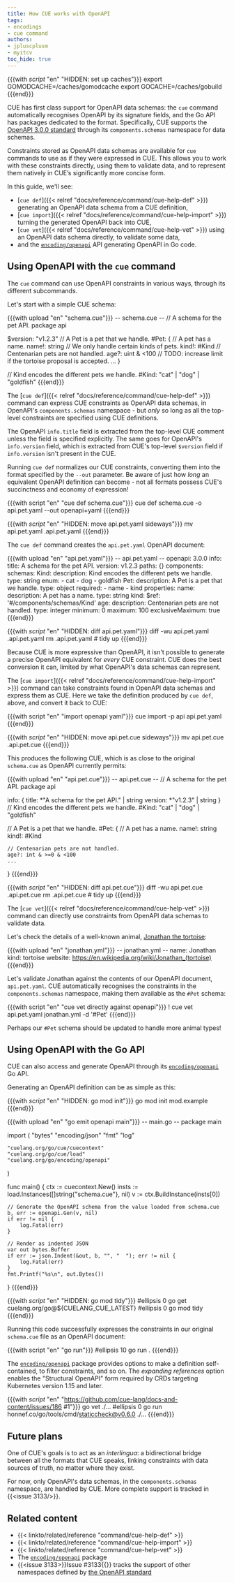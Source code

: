 ```yaml
---
title: How CUE works with OpenAPI
tags:
- encodings
- cue command
authors:
- jpluscplusm
- myitcv
toc_hide: true
---
```


{{{with _script_ "en" "HIDDEN: set up caches"}}}
export GOMODCACHE=/caches/gomodcache
export GOCACHE=/caches/gobuild
{{{end}}}

CUE has first class support for OpenAPI data schemas: the `cue` command
automatically recognises OpenAPI by its signature fields, and the Go API has
packages dedicated to the format.
Specifically, CUE supports the
[OpenAPI 3.0.0 standard](https://github.com/OAI/OpenAPI-Specification/tree/3.0.0)
through its `components.schemas` namespace for data schemas.

Constraints stored as OpenAPI data schemas are available for `cue` commands to
use as if they were expressed in CUE. This allows you to work with these
constraints directly, using them to validate data, and to represent them
natively in CUE’s significantly more concise form.

In this guide, we'll see:

- [`cue def`]({{< relref "docs/reference/command/cue-help-def" >}})
  generating an OpenAPI data schema from a CUE definition,
- [`cue import`]({{< relref "docs/reference/command/cue-help-import" >}})
  turning the generated OpenAPI back into CUE,
- [`cue vet`]({{< relref "docs/reference/command/cue-help-vet" >}})
  using an OpenAPI data schema directly, to validate some data,
- and the
  [`encoding/openapi`](https://pkg.go.dev/cuelang.org/go/encoding/openapi)
  API generating OpenAPI in Go code.

## Using OpenAPI with the `cue` command

The `cue` command can use OpenAPI constraints in various ways, through its
different subcommands.

Let's start with a simple CUE schema:

{{{with upload "en" "schema.cue"}}}
-- schema.cue --
// A schema for the pet API.
package api

$version: "v1.2.3"
// A Pet is a pet that we handle.
#Pet: {
	// A pet has a name.
	name!: string
	// We only handle certain kinds of pets.
	kind!: #Kind
	// Centenarian pets are not handled.
	age?: uint & <100 // TODO: increase limit if the tortoise proposal is accepted.
	...
}

// Kind encodes the different pets we handle.
#Kind: "cat" | "dog" | "goldfish"
{{{end}}}

The [`cue def`]({{< relref "docs/reference/command/cue-help-def" >}}) command can
express CUE constraints as OpenAPI data schemas, in OpenAPI's
`components.schemas` namespace - but *only* so long as all the top-level
constraints are specified using CUE definitions.

The OpenAPI `info.title` field is extracted from the top-level CUE comment
unless the field is specified explicitly. The same goes for OpenAPI's
`info.version` field, which is extracted from CUE's top-level `$version` field
if `info.version` isn't present in the CUE.

Running `cue def` normalizes our CUE constraints, converting them into the
format specified by the `--out` parameter.
Be aware of just how *long* an equivalent OpenAPI definition can become - not
all formats possess CUE's succinctness and economy of expression!

{{{with script "en" "cue def schema.cue"}}}
cue def schema.cue -o api.pet.yaml --out openapi+yaml
{{{end}}}

{{{with _script_ "en" "HIDDEN: move api.pet.yaml sideways"}}}
mv api.pet.yaml .api.pet.yaml
{{{end}}}

The `cue def` command creates the `api.pet.yaml` OpenAPI document:

{{{with upload "en" "api.pet.yaml"}}}
-- api.pet.yaml --
openapi: 3.0.0
info:
  title: A schema for the pet API.
  version: v1.2.3
paths: {}
components:
  schemas:
    Kind:
      description: Kind encodes the different pets we handle.
      type: string
      enum:
        - cat
        - dog
        - goldfish
    Pet:
      description: A Pet is a pet that we handle.
      type: object
      required:
        - name
        - kind
      properties:
        name:
          description: A pet has a name.
          type: string
        kind:
          $ref: '#/components/schemas/Kind'
        age:
          description: Centenarian pets are not handled.
          type: integer
          minimum: 0
          maximum: 100
          exclusiveMaximum: true
{{{end}}}

{{{with _script_ "en" "HIDDEN: diff api.pet.yaml"}}}
diff -wu api.pet.yaml .api.pet.yaml
rm .api.pet.yaml # tidy up
{{{end}}}

Because CUE is more expressive than OpenAPI,
it isn't possible to generate a precise OpenAPI equivalent for *every* CUE constraint.
CUE does the best conversion it can,
limited by what OpenAPI's data schemas can represent.

The [`cue import`]({{< relref "docs/reference/command/cue-help-import" >}}) command
can take constraints found in OpenAPI data schemas and express them as CUE.
Here we take the definition produced by `cue def`, above, and convert it back to CUE:

{{{with script "en" "import openapi yaml"}}}
cue import -p api api.pet.yaml
{{{end}}}

{{{with _script_ "en" "HIDDEN: move api.pet.cue sideways"}}}
mv api.pet.cue .api.pet.cue
{{{end}}}

This produces the following CUE, which is as close to the original `schema.cue`
as OpenAPI currently permits:

{{{with upload "en" "api.pet.cue"}}}
-- api.pet.cue --
// A schema for the pet API.
package api

info: {
	title:   *"A schema for the pet API." | string
	version: *"v1.2.3" | string
}
// Kind encodes the different pets we handle.
#Kind: "cat" | "dog" | "goldfish"

// A Pet is a pet that we handle.
#Pet: {
	// A pet has a name.
	name!: string
	kind!: #Kind

	// Centenarian pets are not handled.
	age?: int & >=0 & <100
	...
}
{{{end}}}

{{{with _script_ "en" "HIDDEN: diff api.pet.cue"}}}
diff -wu api.pet.cue .api.pet.cue
rm .api.pet.cue # tidy up
{{{end}}}

The [`cue vet`]({{< relref "docs/reference/command/cue-help-vet" >}}) command can
directly use constraints from OpenAPI data schemas to validate data.

Let's check the details of a well-known animal,
[Jonathan the tortoise](https://en.wikipedia.org/wiki/Jonathan_(tortoise)):

{{{with upload "en" "jonathan.yml"}}}
-- jonathan.yml --
name: Jonathan
kind: tortoise
website: https://en.wikipedia.org/wiki/Jonathan_(tortoise)
{{{end}}}

Let's validate Jonathan against the contents of our OpenAPI document, `api.pet.yaml`.
CUE automatically recognises the constraints in the `components.schemas` namespace,
making them available as the `#Pet` schema:

{{{with script "en" "cue vet directly against openapi"}}}
! cue vet api.pet.yaml jonathan.yml -d '#Pet'
{{{end}}}

Perhaps our `#Pet` schema should be updated to handle more animal types!

## Using OpenAPI with the Go API

CUE can also access and generate OpenAPI through its
[`encoding/openapi`](https://pkg.go.dev/cuelang.org/go/encoding/openapi)
Go API.

Generating an OpenAPI definition can be as simple as this:

{{{with _script_ "en" "HIDDEN: go mod init"}}}
go mod init mod.example
{{{end}}}

{{{with upload "en" "go emit openapi main"}}}
-- main.go --
package main

import (
	"bytes"
	"encoding/json"
	"fmt"
	"log"

	"cuelang.org/go/cue/cuecontext"
	"cuelang.org/go/cue/load"
	"cuelang.org/go/encoding/openapi"
)

func main() {
	ctx := cuecontext.New()
	insts := load.Instances([]string{"schema.cue"}, nil)
	v := ctx.BuildInstance(insts[0])

	// Generate the OpenAPI schema from the value loaded from schema.cue
	b, err := openapi.Gen(v, nil)
	if err != nil {
		log.Fatal(err)
	}

	// Render as indented JSON
	var out bytes.Buffer
	if err := json.Indent(&out, b, "", "  "); err != nil {
		log.Fatal(err)
	}
	fmt.Printf("%s\n", out.Bytes())
}
{{{end}}}

{{{with _script_ "en" "HIDDEN: go mod tidy"}}}
#ellipsis 0
go get cuelang.org/go@${CUELANG_CUE_LATEST}
#ellipsis 0
go mod tidy
{{{end}}}

Running this code successfully expresses the constraints in our original
`schema.cue` file as an OpenAPI document:

{{{with script "en" "go run"}}}
#ellipsis 10
go run .
{{{end}}}

The [`encoding/openapi`](https://pkg.go.dev/cuelang.org/go/encoding/openapi)
package provides options to make a definition self-contained, to filter
constraints, and so on. The *expanding references* option enables the
"Structural OpenAPI" form required by CRDs targeting Kubernetes version 1.15
and later.

{{{with _script_ "en" "https://github.com/cue-lang/docs-and-content/issues/186 #1"}}}
go vet ./...
#ellipsis 0
go run honnef.co/go/tools/cmd/staticcheck@v0.6.0 ./...
{{{end}}}

## Future plans

One of CUE's goals is to act as an *interlingua*: a bidirectional bridge
between all the formats that CUE speaks, linking constraints with data sources
of truth, no matter where they exist.

For now, only OpenAPI's data schemas, in the `components.schemas` namespace,
are handled by CUE. More complete support is tracked in {{<issue 3133/>}}.

## Related content

- {{< linkto/related/reference "command/cue-help-def" >}}
- {{< linkto/related/reference "command/cue-help-import" >}}
- {{< linkto/related/reference "command/cue-help-vet" >}}
- The [`encoding/openapi`](https://pkg.go.dev/cuelang.org/go/encoding/openapi) package
- {{<issue 3133>}}Issue #3133{{</issue>}} tracks the support of other namespaces defined by
  [the OpenAPI standard](https://github.com/OAI/OpenAPI-Specification/tree/3.0.0)
